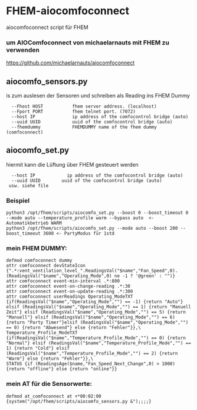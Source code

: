 # FHEM-aiocomfoconnect
aiocomfoconnect script für FHEM

### um AIOComfoconnect von michaelarnauts mit FHEM zu verwenden
https://github.com/michaelarnauts/aiocomfoconnect

## aiocomfo_sensors.py
is zum auslesen der Sensoren und schreiben als Reading ins FHEM Dummy
```
  --Fhost HOST           fhem server address. (localhost)
  --Fport PORT           fhem telnet port. (7072)
  --host IP              ip address of the comfocontrol bridge (auto)
  --uuid UUID            uuid of the comfocontrol bridge (auto)
  --fhemdummy            FHEMDUMMY name of the fhem dummy (comfoconnect)
```


## aiocomfo_set.py
hiermit kann die Lüftung über FHEM gesteuert werden
```
  --host IP            ip address of the comfocontrol bridge (auto)
  --uuid UUID        uuid of the comfocontrol bridge (auto)
 usw. siehe file
```

### Beispiel
```
python3 /opt/fhem/scripts/aiocomfo_set.py --boost 0 --boost_timeout 0 --mode auto --temperature_profile warm --bypass auto  <- Automatikbetrieb WARM
python3 /opt/fhem/scripts/aiocomfo_set.py --mode auto --boost 200 --boost_timeout 3600 <- PartyModus für 1std
```



### mein FHEM DUMMY:
```
defmod comfoconnect dummy
attr comfoconnect devStateIcon {".*:vent_ventilation_level_".ReadingsVal("$name","Fan_Speed",0).(ReadingsVal("$name","Operating_Mode",0) ne -1 ? '@green' : "")}
attr comfoconnect event-min-interval .*:800
attr comfoconnect event-on-change-reading .*:30
attr comfoconnect event-on-update-reading .*:300
attr comfoconnect userReadings Operating_ModeTXT {if(ReadingsVal("$name","Operating_Mode","") == -1) {return "Auto"} elsif (ReadingsVal("$name","Operating_Mode","") == 1) {return "Manuell Zeit"} elsif (ReadingsVal("$name","Operating_Mode","") == 5) {return "Manuell"} elsif (ReadingsVal("$name","Operating_Mode","") == 6) {return "Party Timer"}elsif (ReadingsVal("$name","Operating_Mode","") == 0) {return "Abwesend"} else {return "Fehler"}},\
Temperature_Profile_ModeTXT {if(ReadingsVal("$name","Temperature_Profile_Mode","") == 0) {return "Normal"} elsif (ReadingsVal("$name","Temperature_Profile_Mode","") == 1) {return "Cold"} elsif (ReadingsVal("$name","Temperature_Profile_Mode","") == 2) {return "Warm"} else {return "Fehler"}},\
STATUS {if (ReadingsAge($name,"Fan_Speed_Next_Change",0) > 1000) {return "offline"} else {return "online"}}
```

### mein AT für die Sensorwerte:
```
defmod at_comfoconnect at +*00:02:00 {system("/opt/fhem/scripts/aiocomfo_sensors.py &");;;;}
```
